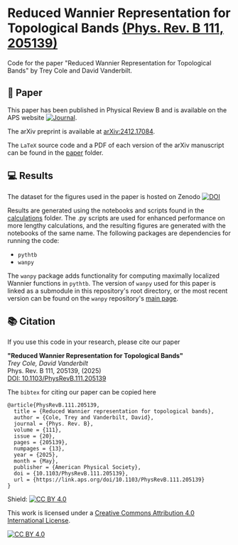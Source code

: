 # Reduced Wannier Representation for Topological Bands [(Phys. Rev. B 111, 205139)](https://doi.org/10.1103/PhysRevB.111.205139)

Code for the paper "Reduced Wannier Representation for Topological Bands" by Trey Cole and David Vanderbilt. 

## 📜 Paper
This paper has been published in Physical Review B and is available on the APS website [![Journal](https://img.shields.io/badge/PhysRevB-10.1103/PhysRevB.111.205139-blue)](https://doi.org/10.1103/PhysRevB.111.205139).

The arXiv preprint is available at [arXiv:2412.17084](https://arxiv.org/abs/2412.17084).

The `LaTeX` source code and a PDF of each version of the arXiv manuscript can be found in the [paper](/paper) folder. 

## 💻 Results 

The dataset for the figures used in the paper is hosted on Zenodo [![DOI](https://zenodo.org/badge/DOI/10.5281/zenodo.15186174.svg)](https://doi.org/10.5281/zenodo.15186174)

Results are generated using the notebooks and scripts found in the [calculations](/calculations) folder. The .py scripts are used for enhanced performance on more lengthy calculations, and the resulting figures are generated with the notebooks of the same name. The following packages are dependencies for running the code:

- `pythtb`
- `wanpy`

The `wanpy` package adds functionality for computing maximally localized Wannier functions in `pythtb`. The version of `wanpy` used for this paper is linked as a submodule in this repository's root directory, or the most recent version can be found on the `wanpy` repository's [main page](https://github.com/treycole/WanPy). 

## 📚 Citation

If you use this code in your research, please cite our paper

**"Reduced Wannier Representation for Topological Bands"**  
*Trey Cole, David Vanderbilt*  
Phys. Rev. B 111, 205139, (2025)  
[DOI: 10.1103/PhysRevB.111.205139](https://doi.org/10.1103/PhysRevB.111.205139)

The `bibtex` for citing our paper can be copied here
```
@article{PhysRevB.111.205139,
  title = {Reduced Wannier representation for topological bands},
  author = {Cole, Trey and Vanderbilt, David},
  journal = {Phys. Rev. B},
  volume = {111},
  issue = {20},
  pages = {205139},
  numpages = {13},
  year = {2025},
  month = {May},
  publisher = {American Physical Society},
  doi = {10.1103/PhysRevB.111.205139},
  url = {https://link.aps.org/doi/10.1103/PhysRevB.111.205139}
}

```

Shield: [![CC BY 4.0][cc-by-shield]][cc-by]

This work is licensed under a
[Creative Commons Attribution 4.0 International License][cc-by].

[![CC BY 4.0][cc-by-image]][cc-by]

[cc-by]: http://creativecommons.org/licenses/by/4.0/
[cc-by-image]: https://i.creativecommons.org/l/by/4.0/88x31.png
[cc-by-shield]: https://img.shields.io/badge/License-CC%20BY%204.0-lightgrey.svg
